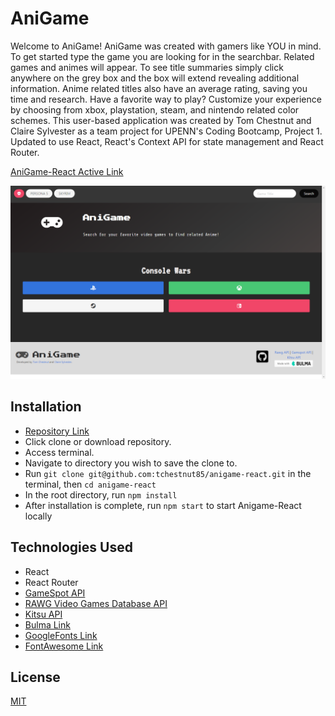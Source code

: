 # AniGame

Welcome to AniGame! AniGame was created with gamers like YOU in mind. To get started type the game you are looking for in the searchbar. Related games and animes will appear. To see title summaries simply click anywhere on the grey box and the box will extend revealing additional information. Anime related titles also have an average rating, saving you time and research. Have a favorite way to play? Customize your experience by choosing from xbox, playstation, steam, and nintendo related color schemes. This user-based application was created by Tom Chestnut and Claire Sylvester as a team project for UPENN's Coding Bootcamp, Project 1.
Updated to use React, React's Context API for state management and React Router.

[AniGame-React Active Link](https://tomchestnut.dev/anigame-react/)

![AniGame Homepage](./v1/assets/images/AniGame-homepage.png)

## Installation

-   [Repository Link](https://github.com/tchestnut85/anigame-react)
-   Click clone or download repository.
-   Access terminal.
-   Navigate to directory you wish to save the clone to.
-   Run `git clone git@github.com:tchestnut85/anigame-react.git` in the terminal, then `cd anigame-react`
-   In the root directory, run `npm install`
-   After installation is complete, run `npm start` to start Anigame-React locally

## Technologies Used

-   React
-   React Router
-   [GameSpot API](https://www.gamespot.com/api/)
-   [RAWG Video Games Database API](https://api.rawg.io/docs/)
-   [Kitsu API](https://kitsu.docs.apiary.io/)
-   [Bulma Link](https://bulma.io/)
-   [GoogleFonts Link](https://fonts.google.com/)
-   [FontAwesome Link](https://fontawesome.com/)

## License

[MIT](./LICENSE)
